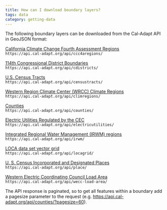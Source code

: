 ```yaml
---
title: How can I download boundary layers?
tags: data
category: getting-data
---
```


The following boundary layers can be downloaded from the Cal-Adapt API in GeoJSON format:


[California Climate Change Fourth Assessment Regions](https://api.cal-adapt.org/api/ccc4aregions/)\
`https://api.cal-adapt.org/api/ccc4aregions/`


[114th Congressional District Boundaries](https://api.cal-adapt.org/api/cdistricts/)\
`https://api.cal-adapt.org/api/cdistricts/`


[U.S. Census Tracts](https://api.cal-adapt.org/api/censustracts/)\
`https://api.cal-adapt.org/api/censustracts/`


[Western Region Climate Center (WRCC) Climate Regions](https://api.cal-adapt.org/api/climregions/)\
`https://api.cal-adapt.org/api/climregions/`


[Counties](https://api.cal-adapt.org/api/counties/)\
`https://api.cal-adapt.org/api/counties/`


[Electric Utilities Regulated by the CEC](https://api.cal-adapt.org/api/electricutilities/)\
`https://api.cal-adapt.org/api/electricutilities/`


[Integrated Regional Water Management (IRWM) regions](https://api.cal-adapt.org/api/irwm/)\
`https://api.cal-adapt.org/api/irwm/`


[LOCA data set vector grid](https://api.cal-adapt.org/api/locagrid/)\
`https://api.cal-adapt.org/api/locagrid/`


[U. S. Census Incorporated and Designated Places](https://api.cal-adapt.org/api/place/)\
`https://api.cal-adapt.org/api/place/`


[Western Electric Coordinating Council Load Area](https://api.cal-adapt.org/api/wecc-load-area/)\
`https://api.cal-adapt.org/api/wecc-load-area/`

The API response is paginated, so to get all features within a boundary add a pagesize parameter to the request (e.g. <https://api.cal-adapt.org/api/counties/?pagesize=60>).
